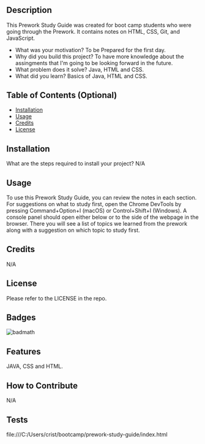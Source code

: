 # <PreWork Study Guide Webpage>

## Description

This Prework Study Guide was created for boot camp students who were going through the Prework. It contains notes on HTML, CSS, Git, and JavaScript.

- What was your motivation? To be Prepared for the first day.
- Why did you build this project? To have more knowledge about the assingments that I'm going to be looking forward in the future. 
- What problem does it solve? Java, HTML and CSS.
- What did you learn? Basics of Java, HTML and CSS.

## Table of Contents (Optional)

- [Installation](#installation)
- [Usage](#usage)
- [Credits](#credits)
- [License](#license)

## Installation

What are the steps required to install your project? N/A

## Usage
To use this Prework Study Guide, you can review the notes in each section. For suggestions on what to study first, open the Chrome DevTools by pressing Command+Option+I (macOS) or Control+Shift+I (Windows). A console panel should open either below or to the side of the webpage in the browser. There you will see a list of topics we learned from the prework along with a suggestion on which topic to study first.

## Credits

N/A

## License

Please refer to the LICENSE in the repo.

## Badges

![badmath](https://img.shields.io/github/languages/top/nielsenjared/badmath)


## Features

JAVA, CSS and HTML.

## How to Contribute

N/A

## Tests

file:///C:/Users/crist/bootcamp/prework-study-guide/index.html


